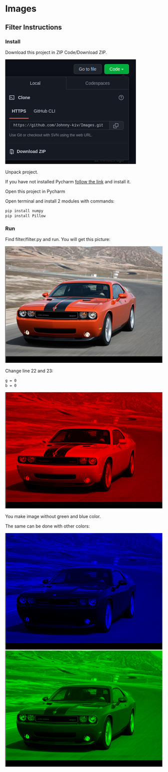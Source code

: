 <h1>Images</h1> 

<h2>Filter Instructions</h2>
<h3>Install</h3>
<p>Download this project in ZIP Code/Download ZIP.</p>

![re.png](readme/re.png)

<p>Unpack project.</p>

<p>If you have not installed Pycharm <a href="https://www.jetbrains.com/pycharm/">follow the link</a> and install it.</p>
<p>Open this project in Pycharm</p>
<p>Open terminal and install 2 modules with commands:<p>

```
pip install numpy
pip install Pillow
```

<h3>Run</h3>
<p>Find filter/filter.py and run. You will get this picture:</p>

![re2.png](readme%2Fre2.png)

<p>Change line 22 and 23:</p>

```
g = 0
b = 0
```
![res2.png](readme%2Fres2.png)
<p>You make image without green and blue color.</p>
The same can be done with other colors:

![res3.png](readme%2Fres3.png)
![res4.png](readme%2Fres4.png)